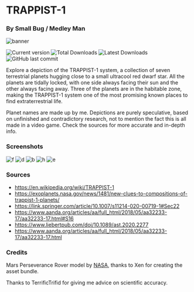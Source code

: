 # TRAPPIST-1
### By Small Bug / Medley Man

![banner](https://user-images.githubusercontent.com/43260601/154181767-d7598083-0409-42ae-86b6-e582b3a11eb0.png)

![Current version](https://img.shields.io/github/manifest-json/v/Leopard501/TRAPPIST-1)
![Total Downloads](https://img.shields.io/github/downloads/Leopard501/TRAPPIST-1/total)
![Latest Downloads](https://img.shields.io/github/downloads/Leopard501/TRAPPIST-1/latest/total)
![GitHub last commit](https://img.shields.io/github/last-commit/Leopard501/TRAPPIST-1)

Explore a depiction of the TRAPPIST-1 system, a collection of seven terrestrial planets hugging close to a small 
ultracool red dwarf star. All the planets are tidally locked, with one side always facing their sun and the other 
always facing away. Three of the planets are in the habitable zone, making the TRAPPIST-1 system one of the most 
promising known places to find extraterrestrial life.  
  
Planet names are made up by me. Depictions are purely speculative, based on unfinished and contradictory research, not to mention the fact this is all 
made in a video game. Check the sources for more accurate and in-depth info.

### Screenshots

![f](https://user-images.githubusercontent.com/43260601/154181838-7db42851-47d1-4681-9fd9-4d90fe460950.png)
![d](https://user-images.githubusercontent.com/43260601/154181880-ecb8d6c7-2c67-4eed-bea1-a96eb0dc280f.png)
![b](https://user-images.githubusercontent.com/43260601/154181888-e6277439-0729-4a94-b7b1-34bb405385b4.png)
![h](https://user-images.githubusercontent.com/43260601/154181920-043b7f60-fb44-45e2-b435-4df008b9f4a7.png)
![e](https://user-images.githubusercontent.com/43260601/154181931-cf698d86-4845-451f-b947-cefc7551d5ee.png)

### Sources

  - https://en.wikipedia.org/wiki/TRAPPIST-1
  - https://exoplanets.nasa.gov/news/1481/new-clues-to-compositions-of-trappist-1-planets/
  - https://link.springer.com/article/10.1007/s11214-020-00719-1#Sec22  
  - https://www.aanda.org/articles/aa/full_html/2018/05/aa32233-17/aa32233-17.html#S16
  - https://www.liebertpub.com/doi/10.1089/ast.2020.2277
  - https://www.aanda.org/articles/aa/full_html/2018/05/aa32233-17/aa32233-17.html

### Credits

Mars Perseverance Rover model by [NASA](https://nasa3d.arc.nasa.gov/models), thanks to Xen for creating the asset 
bundle.

Thanks to TerrificTrifid for giving me advice on scientific accuracy.
